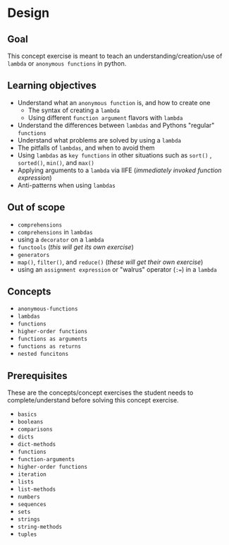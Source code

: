 # Design

## Goal

This concept exercise is meant to teach an understanding/creation/use of `lambda` or `anonymous functions` in python. 

## Learning objectives

- Understand what an `anonymous function` is, and how to create one
  - The syntax of creating a `lambda` 
  - Using different `function argument` flavors with `lambda`
- Understand the differences between `lambdas` and Pythons "regular" `functions`
- Understand what problems are solved by using a `lambda`
- The pitfalls of `lambdas`, and when to avoid them
- Using `lambdas` as `key functions` in other situations such as `sort()` , `sorted()`, `min()`, and `max()`
- Applying arguments to a `lambda` via IIFE (_immediately invoked function expression_)
- Anti-patterns when using `lambdas` 
 
## Out of scope

- `comprehensions`
- `comprehensions` in `lambdas`
- using a `decorator` on a `lambda`
- `functools` (_this will get its own exercise_)
- `generators`
- `map()`, `filter()`, and `reduce()` (_these will get their own exercise_)
- using an `assignment expression` or "walrus" operator (`:=`) in a `lambda`

## Concepts

- `anonymous-functions`
- `lambdas`
- `functions`
- `higher-order functions`
- `functions as arguments`
- `functions as returns`
- `nested funcitons`

## Prerequisites

These are the concepts/concept exercises the student needs to complete/understand before solving this concept exercise. 

- `basics`
- `booleans`
- `comparisons`
- `dicts`
- `dict-methods`
- `functions`
- `function-arguments`
- `higher-order functions`
- `iteration`
- `lists`
- `list-methods`
- `numbers`
- `sequences`
- `sets`
- `strings`
- `string-methods`
- `tuples`
